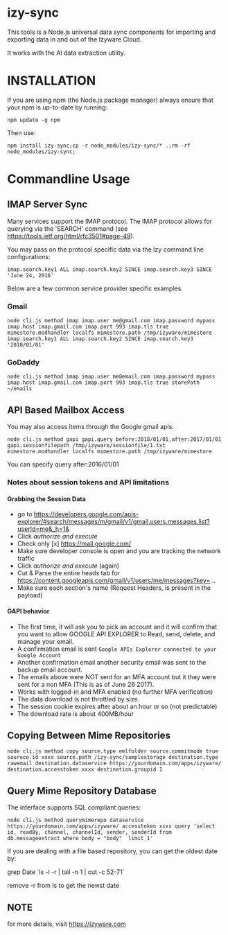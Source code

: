 # izy-sync
This tools is a Node.js universal data sync components for importing and exporting data in and out of the Izyware Cloud.

It works with the AI data extraction utility.

# INSTALLATION

If you are using npm (the Node.js package manager) always ensure that your npm is up-to-date by running:

`npm update -g npm`

Then use:

```
npm install izy-sync;cp -r node_modules/izy-sync/* .;rm -rf node_modules/izy-sync;
```

# Commandline Usage

## IMAP Server Sync

Many services support the IMAP protocol. The IMAP protocol allows for querying via the 'SEARCH' command (see https://tools.ietf.org/html/rfc3501#page-49).

You may pass on the protocol specific data via the Izy command line configurations:

```
imap.search.key1 ALL imap.search.key2 SINCE imap.search.key3 SINCE 'June 24, 2016'
```


Below are a few common service provider specific examples.

### Gmail

```
node cli.js method imap imap.user me@gmail.com imap.password mypass imap.host imap.gmail.com imap.port 993 imap.tls true mimestore.modhandler localfs mimestore.path /tmp/izyware/mimestore imap.search.key1 ALL imap.search.key2 SINCE imap.search.key3 '2010/01/01'
```

### GoDaddy

```
node cli.js method imap imap.user me@email.com imap.password mypass imap.host imap.gmail.com imap.port 993 imap.tls true storePath ~/emails
```

## API Based Mailbox Access
You may also access items through the Google gmail apis:

```
node cli.js method gapi gapi.query before:2018/01/01,after:2017/01/01 gapi.sessionfilepath /tmp/izyware/sessionfile/1.txt mimestore.modhandler localfs mimestore.path /tmp/izyware/mimestore
```

You can specify query after:2016/01/01

### Notes about session tokens and API limitations

#### Grabbing the Session Data

* go to https://developers.google.com/apis-explorer/#search/messages/m/gmail/v1/gmail.users.messages.list?userId=me&_h=1&
* Click *authorize and execute*
* Check only [x] https://mail.google.com/
* Make sure developer console is open and you are tracking the network traffic
* Click *authorize and execute* (again)
* Cut & Parse the entire heads tab for https://content.googleapis.com/gmail/v1/users/me/messages?key=...
* Make sure each section's name (Request Headers, is present in the payload)

#### GAPI behavior
* The first time, it will ask you to pick an account and it will confirm that you want to allow GOOGLE API EXPLORER to Read, send, delete, and manage your email.
* A confirmation email is sent `Google APIs Explorer connected to your Google Account`
* Another confirmation email another security email was sent to the backup email account.
* The emails above were NOT sent for an MFA account but it they were sent for a non MFA (This is as of June 26 2017).
* Works with logged-in and MFA enabled (no further MFA verification)
* The data download is not throttled by size.
* The session cookie expires after about an hour or so (not predictable)
* The download rate is about 400MB/hour

## Copying Between Mime Repositories

```
node cli.js method copy source.type emlfolder source.commitmode true sourece.id xxxx source.path /izy-sync/samplestorage destination.type rawemail destination.dataservice https://yourdomain.com/apps/izyware/ destination.accesstoken xxxx destination.groupid 1
```

## Query Mime Repository Database

The interface supports SQL compliant queries:

```
node cli.js method querymimerepo dataservice https://yourdomain.com/apps/izyware/ accesstoken xxxx query 'select id, readBy, channel, channelId, sender, senderId from db.messageextract where body = "body"  limit 1'
```

If you are dealing with a file based repository, you can get the oldest date by:

grep Date  \`ls -l -r | tail -n 1 | cut -c 52-71\`

remove -r from ls to get the newst date

## NOTE
for more details, visit https://izyware.com
